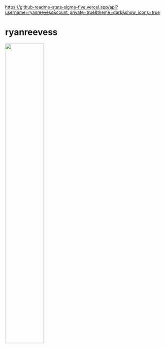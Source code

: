 https://github-readme-stats-sigma-five.vercel.app/api?username=ryanreevess&count_private=true&theme=dark&show_icons=true
# ryanreevess

<div class='container'>
<img style="height: auto; width: 50%;" class="img" src="https://github-readme-stats-sigma-five.vercel.app/api?username=ryanreevess&count_private=true&theme=dark&show_icons=true" />
